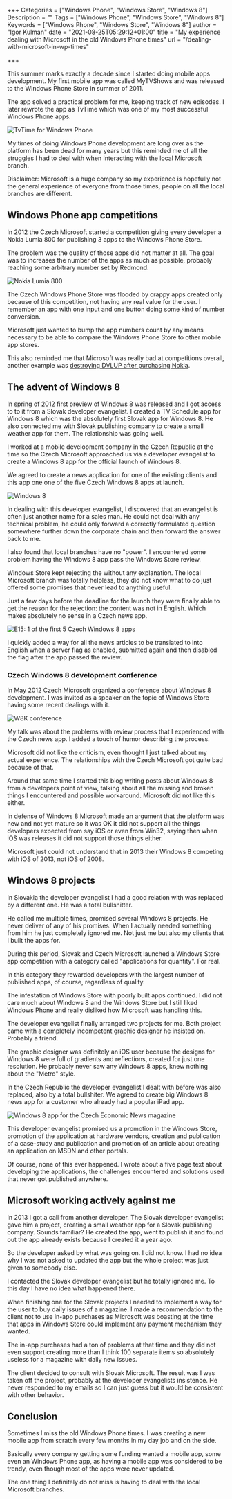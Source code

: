 +++
Categories = ["Windows Phone", "Windows Store", "Windows 8"]
Description = ""
Tags = ["Windows Phone", "Windows Store", "Windows 8"]
Keywords = ["Windows Phone", "Windows Store", "Windows 8"]
author = "Igor Kulman"
date = "2021-08-25T05:29:12+01:00"
title = "My experience dealing with Microsoft in the old Windows Phone times"
url = "/dealing-with-microsoft-in-wp-times"

+++

This summer marks exactly a decade since I started doing mobile apps development. My first mobile app was called MyTVShows and was released to the Windows Phone Store in summer of 2011. 

The app solved a practical problem for me, keeping track of new episodes. I later rewrote the app as TvTime which was one of my most successful Windows Phone apps.

![TvTime for Windows Phone](tvtime.png)

My times of doing Windows Phone development are long over as the platform has been dead for many years but this reminded me of all the struggles I had to deal with when interacting with the local Microsoft branch.

Disclaimer: Microsoft is a huge company so my experience is hopefully not the general experience of everyone from those times, people on all the local branches are different.

## Windows Phone app competitions

In 2012 the Czech Microsoft started a competition giving every developer a Nokia Lumia 800 for publishing 3 apps to the Windows Phone Store. 

The problem was the quality of those apps did not matter at all. The goal was to increases the number of the apps as much as possible, probably reaching some arbitrary number set by Redmond.

![Nokia Lumia 800](lumia.png)

The Czech Windows Phone Store was flooded by crappy apps created only because of this competition, not having any real value for the user. I remember an app with one input and one button doing some kind of number conversion. 

Microsoft just wanted to bump the app numbers count by any means necessary to be able to compare the Windows Phone Store to other mobile app stores.

This also reminded me that Microsoft was really bad at competitions overall, another example was [destroying DVLUP after purchasing Nokia](the-sad-state-of-dvlup-ms-tech-rewards/). 

<!--more-->

## The advent of Windows 8

In spring of 2012 first preview of Windows 8 was released and I got access to to it from a Slovak developer evangelist. I created a TV Schedule app for Windows 8 which was the absolutely first Slovak app for Windows 8. He also connected me with Slovak publishing company to create a small weather app for them. The relationship was going well.

I worked at a mobile development company in the Czech Republic at the time so the Czech Microsoft approached us via a developer evangelist to create a Windows 8 app for the official launch of Windows 8.

We agreed to create a news application for one of the existing clients and this app one one of the five Czech Windows 8 apps at launch.

![Windows 8](windows8.png)

In dealing with this developer evangelist, I discovered that an evangelist is often just another name for a sales man. He could not deal with any technical problem, he could only forward a correctly formulated question somewhere further down the corporate chain and then forward the answer back to me.

I also found that local branches have no "power". I encountered some problem having the Windows 8 app pass the Windows Store review.

Windows Store kept rejecting the without any explanation. The local Microsoft branch was totally helpless, they did not know what to do just offered some promises that never lead to anything useful.

Just a few days before the deadline for the launch they were finally able to get the reason for the rejection: the content was not in English. Which makes absolutely no sense in a Czech news app.

![E15: 1 of the first 5 Czech Windows 8 apps](e15.jpg)

I quickly added a way for all the news articles to be translated to into English when a server flag as enabled, submitted again and then disabled the flag after the app passed the review.

### Czech Windows 8 development conference

In May 2012 Czech Microsoft organized a conference about Windows 8 development. I was invited as a speaker on the topic of Windows Store having some recent dealings with it. 

![W8K conference](win8konference.png)

My talk was about the problems with review process that I experienced with the Czech news app. I added a touch of humor describing the process.

Microsoft did not like the criticism, even thought I just talked about my actual experience. The relationships with the Czech Microsoft got quite bad because of that.

Around that same time I started this blog writing posts about Windows 8 from a developers point of view, talking about all the missing and broken things I encountered and possible workaround. Microsoft did not like this either.

In defense of Windows 8 Microsoft made an argument that the platform was new and not yet mature so it was OK it did not support all the things developers expected from say iOS or even from Win32, saying then when iOS was releases it did not support those things either.

Microsoft just could not understand that in 2013 their Windows 8 competing with iOS of 2013, not iOS of 2008.

## Windows 8 projects

In Slovakia the developer evangelist I had a good relation with was replaced by a different one. He was a total bullshitter. 

He called me multiple times, promised several Windows 8 projects. He never deliver of any of his promises. When I actually needed something from him he just completely ignored me. Not just me but also my clients that I built the apps for.

During this period, Slovak and Czech Microsoft launched a Windows Store app competition with a category called "applications for quantity". For real. 

In this category they rewarded developers with the largest number of published apps, of course, regardless of quality. 

The infestation of Windows Store with poorly built apps continued. I did not care much about Windows 8 and the Windows Store but I still liked Windows Phone and really disliked how Microsoft was handling this.

The developer evangelist finally arranged two projects for me. Both project came with a completely incompetent graphic designer he insisted on. Probably a friend.

The graphic designer was definitely an iOS user because the designs for Windows 8 were full of gradients and reflections, created for just one resolution. He probably never saw any Windows 8 apps, knew nothing about the "Metro" style.

In the Czech Republic the developer evangelist I dealt with before was also replaced, also by a total bullshiter. We agreed to create big Windows 8 news app for a customer who already had a popular iPad app. 

![Windows 8 app for the Czech Economic News magazine](hn.jpg)

This developer evangelist promised us a promotion in the Windows Store, promotion of the application at hardware vendors, creation and publication of a case-study and publication and promotion of an article about creating an application on MSDN and other portals. 

Of course, none of this ever happened. I wrote about a five page text about developing the applications, the challenges encountered and solutions used that never got published anywhere.

## Microsoft working actively against me

In 2013 I got a call from another developer. The Slovak developer evangelist gave him a project, creating a small weather app for a Slovak publishing company. Sounds familiar? He created the app, went to publish it and found out the app already exists because I created it a year ago.

So the developer asked by what was going on. I did not know. I had no idea why I was not asked to updated the app but the whole project was just given to somebody else.

I contacted the Slovak developer evangelist but he totally ignored me. To this day I have no idea what happened there.

When finishing one for the Slovak projects I needed to implement a way for the user to buy daily issues of a magazine. I made a recommendation to the client not to use in-app purchases as Microsoft was boasting at the time that apps in Windows Store could implement any payment mechanism they wanted.

The in-app purchases had a ton of problems at that time and they did not even support creating more than I think 100 separate items so absolutely useless for a magazine with daily new issues. 

The client decided to consult with Slovak Microsoft. The result was I was taken off the project, probably at the developer evangelists insistence. He never responded to my emails so I can just guess but it would be consistent with other behavior.

## Conclusion

Sometimes I miss the old Windows Phone times. I was creating a new mobile app from scratch every few months in my day job and on the side. 

Basically every company getting some funding wanted a mobile app, some even an Windows Phone app, as having a mobile app was considered to be trendy, even though most of the apps were never updated.

The one thing I definitely do not miss is having to deal with the local Microsoft branches.